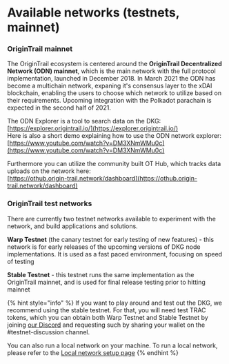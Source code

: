 # Available networks \(testnets, mainnet\)

### OriginTrail mainnet

The OriginTrail ecosystem is centered around the **OriginTrail Decentralized Network \(ODN\) mainnet**, which is the main network with the full protocol implementation, launched in December 2018. In March 2021 the ODN has become a multichain network, expaning it's consensus layer to the xDAI blockchain, enabling the users to choose which network to utilize based on their requirements. Upcoming integration with the Polkadot parachain is expected in the second half of 2021.

The ODN Explorer is a tool to search data on the DKG: [https://explorer.origintrail.io/](https://explorer.origintrail.io/)  
Here is also a short demo explaining how to use the ODN network explorer:  
[https://www.youtube.com/watch?v=DM3XNmWMu0c](https://www.youtube.com/watch?v=DM3XNmWMu0c)

Furthermore you can utilize the community built OT Hub, which tracks data uploads on the network here:  
[https://othub.origin-trail.network/dashboard](https://othub.origin-trail.network/dashboard) 

### OriginTrail test networks

There are currently two testnet networks available to experiment with the network, and build applications and solutions.

**Warp Testnet** \(the canary testnet for early testing of new features\) -  this network is for early releases of the upcoming versions of DKG node implementations. It is used as a fast paced environment, focusing on speed of testing

**Stable Testnet** - this testnet runs the same implementation as the OriginTrail mainnet, and is used for final release testing prior to hitting mainnet

{% hint style="info" %}
If you want to play around and test out the DKG, we recommend using the stable testnet. For that, you will need test TRAC tokens, which you can obtain both Warp Testnet and Stable Testnet by joining [our Discord](https://discord.com/invite/FCgYk2S) and requesting such by sharing your wallet on the \#testnet-discussion channel.

You can also run a local network on your machine. To run a local network, please refer to the [Local network setup page](../developers/setting-up-development-environment.md)
{% endhint %}



